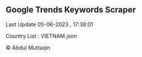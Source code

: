 

## Google Trends Keywords Scraper 
 
Last Update 05-06-2023 , 17:38:01

Country List :
VIETNAM.json



© Abdul Muttaqin 

